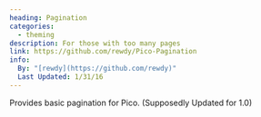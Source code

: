 ```yaml
---
heading: Pagination
categories:
  - theming
description: For those with too many pages
link: https://github.com/rewdy/Pico-Pagination
info:
  By: "[rewdy](https://github.com/rewdy)"
  Last Updated: 1/31/16
---
```


Provides basic pagination for Pico. (Supposedly Updated for 1.0)
